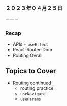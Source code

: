 ### ２０２３年０４月２５日
ーーー
### Recap
- APIs + `useEffect`
- React-Router-Dom
- Routing Ovrall

## **Topics to Cover**
- Routing continued
    - routing practice
    - `useNavigate`
    - `useParams`